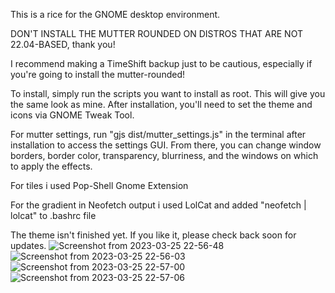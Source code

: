 This is a rice for the GNOME desktop environment.

DON'T INSTALL THE MUTTER ROUNDED ON DISTROS THAT ARE NOT 22.04-BASED, thank you!

I recommend making a TimeShift backup just to be cautious, especially if you're going to install the mutter-rounded!

To install, simply run the scripts you want to install as root. This will give you the same look as mine. After installation, you'll need to set the theme and icons via GNOME Tweak Tool.

For mutter settings, run "gjs dist/mutter_settings.js" in the terminal after installation to access the settings GUI. From there, you can change window borders, border color, transparency, blurriness, and the windows on which to apply the effects.

For tiles i used Pop-Shell Gnome Extension

For the gradient in Neofetch output i used LolCat and added "neofetch | lolcat" to .bashrc file

The theme isn't finished yet. If you like it, please check back soon for updates.
![Screenshot from 2023-03-25 22-56-48](https://user-images.githubusercontent.com/29405747/227751103-5b471523-1059-49d9-8498-5bb9a20e1f61.png)
![Screenshot from 2023-03-25 22-56-03](https://user-images.githubusercontent.com/29405747/227751108-5ac3e7a4-f2aa-4858-9303-e3552415eaf9.png)
![Screenshot from 2023-03-25 22-57-00](https://user-images.githubusercontent.com/29405747/227751110-a69886d8-888c-4653-a924-14b44b81a2a0.png)
![Screenshot from 2023-03-25 22-57-06](https://user-images.githubusercontent.com/29405747/227751111-b96bf6f4-4873-4951-84a4-6d4929cacb60.png)
